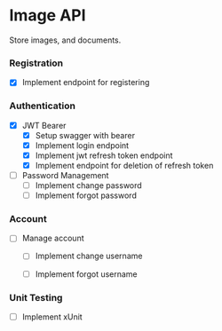 # Image API
Store images, and documents.

### Registration
- [x] Implement endpoint for registering

### Authentication
- [x] JWT Bearer
    - [x] Setup swagger with bearer
    - [x] Implement login endpoint
    - [x] Implement jwt refresh token endpoint
    - [x] Implement endpoint for deletion of refresh token

- [ ] Password Management
    - [ ] Implement change password
    - [ ] Implement forgot password

### Account
- [ ] Manage account
    - [ ] Implement change username
    - [ ] Implement forgot username


### Unit Testing
- [ ] Implement xUnit